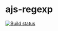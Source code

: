 # ajs-regexp
[![Build status](https://ci.appveyor.com/api/projects/status/t0bwpp2esy1dseb0?svg=true)](https://ci.appveyor.com/project/MrFMRka/ajs-regexp)
